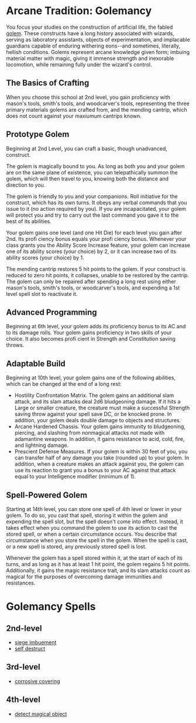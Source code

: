# Arcane Tradition: Golemancy
You focus your studies on the construction of artificial life, the fabled [golem](/Creatures/Golem.md). These constructs have a long history associated with wizards, serving as laboratory assistants, objects of experimentation, and implacable guardians capable of enduring withering eons--and sometimes, literally, hellish conditions. Golems represent arcane knowledge given form; imbuing material matter with magic, giving it immense strength and inexorable locomotion, while remaining fully under the wizard's control.

## The Basics of Crafting
When you choose this school at 2nd level, you gain proficiency with mason's tools, smith's tools, and woodcarver's tools, representing the three primary materials golems are crafted from, and the mending cantrip, which does not count against your maxiumum cantrips known.

## Prototype Golem
Beginning at 2nd Level, you can craft a basic, though unadvanced, construct.

The golem is magically bound to you. As long as both you and your golem are on the same plane of existence, you can telepathically summon the golem, which will then travel to you, knowing both the distance and direction to you.

The golem is friendly to you and your companions. Roll initiative for the construct, which has its own turns. It obeys any verbal commands that you issue to it (no action required by you). If you are incapacitated, your golem will protect you and try to carry out the last command you gave it to the best of its abilities.

Your golem gains one level (and one Hit Die) for each level you gain after 2nd. Its profi ciency bonus equals your profi ciency bonus. Whenever your class grants you the Ability Score Increase feature, your golem can increase one of its ability scores (your choice) by 2, or it can increase two of its ability scores (your choice) by 1.

The mending cantrip restores 5 hit points to the golem. If your construct is reduced to zero hit points, it collapses, unable to be restored by the cantrip. The golem can only be repaired after spending a long rest using either mason's tools, smith's tools, or woodcarver's tools, and expending a 1st level spell slot to reactivate it.

## Advanced Programming
Beginning at 6th level, your golem adds its proficiency bonus to its AC and to its damage rolls. Your golem gains proficiency in two skills of your choice. It also becomes profi cient in Strength and Constitution saving throws.

## Adaptable Build
Beginning at 10th level, your golem gains one of the following abilities, which can be changed at the end of a long rest:

* Hostility Confrontation Matrix. The golem gains an additional slam attack, and its slam attacks deal 2d6 bludgeoning damage. If it hits a Large or smaller creature, the creature must make a successful Strength saving throw against your spell save DC, or be knocked prone. In addition, your golem deals double damage to objects and structures.
* Arcane Hardened Chassis. Your golem gains immunity to bludgeoning, piercing, and slashing from nonmagical attacks not made with adamantine weapons. In addition, it gains resistance to acid, cold, fire, and lightning damage.
* Prescient Defense Measures. If your golem is within 30 feet of you, you can transfer half of any damage you take (rounded up) to your golem. In addition, when a creature makes an attack against you, the golem can use its reaction to grant you a bonus to your AC against that attack equal to your Intelligence modifier (minimum of 1).

## Spell-Powered Golem
Starting at 14th level, you can store one spell of 4th level or lower in your golem. To do so, you cast that spell, storing it within the golem and expending the spell slot, but the spell doesn't come into effect. Instead, it takes effect when you command the golem to use its action to cast the stored spell, or when a certain circumstance occurs. You describe that circumstance when you store the spell in the golem. When the spell is cast, or a new spell is stored, any previously stored spell is lost.

Whenever the golem has a spell stored within it, at the start of each of its turns, and as long as it has at least 1 hit point, the golem regains 5 hit points. Additionally, it gains the magic resistance trait, and its slam attacks count as magical for the purposes of overcoming damage immunities and resistances.

# Golemancy Spells

## 2nd-level
* [siege imbuement](../../Magic/Spells/siege-imbuement.md)
* [self destruct](../../Magic/Spells/self-destruct.md)

## 3rd-level
* [corrosive covering](../../Magic/Spells/corrosive-covering.md)

## 4th-level
* [detect magical object](../../Magic/Spells/detect-magical-object.md)

